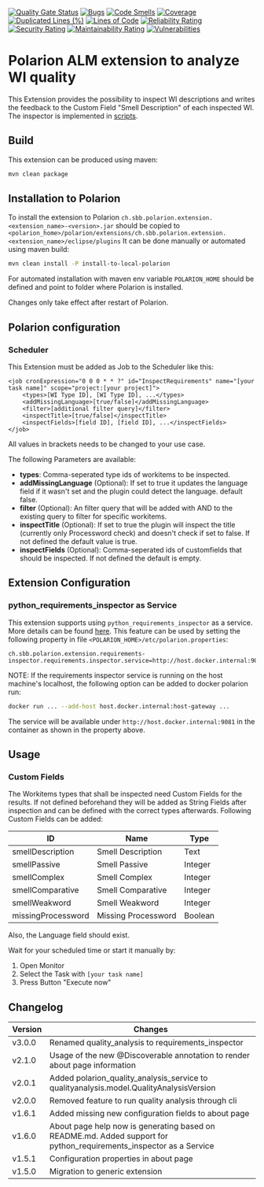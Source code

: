 [![Quality Gate Status](https://sonarcloud.io/api/project_badges/measure?project=SchweizerischeBundesbahnen_open-source-polarion-java-repo-template&metric=alert_status)](https://sonarcloud.io/summary/new_code?id=SchweizerischeBundesbahnen_open-source-polarion-java-repo-template)
[![Bugs](https://sonarcloud.io/api/project_badges/measure?project=SchweizerischeBundesbahnen_open-source-polarion-java-repo-template&metric=bugs)](https://sonarcloud.io/summary/new_code?id=SchweizerischeBundesbahnen_open-source-polarion-java-repo-template)
[![Code Smells](https://sonarcloud.io/api/project_badges/measure?project=SchweizerischeBundesbahnen_open-source-polarion-java-repo-template&metric=code_smells)](https://sonarcloud.io/summary/new_code?id=SchweizerischeBundesbahnen_open-source-polarion-java-repo-template)
[![Coverage](https://sonarcloud.io/api/project_badges/measure?project=SchweizerischeBundesbahnen_open-source-polarion-java-repo-template&metric=coverage)](https://sonarcloud.io/summary/new_code?id=SchweizerischeBundesbahnen_open-source-polarion-java-repo-template)
[![Duplicated Lines (%)](https://sonarcloud.io/api/project_badges/measure?project=SchweizerischeBundesbahnen_open-source-polarion-java-repo-template&metric=duplicated_lines_density)](https://sonarcloud.io/summary/new_code?id=SchweizerischeBundesbahnen_open-source-polarion-java-repo-template)
[![Lines of Code](https://sonarcloud.io/api/project_badges/measure?project=SchweizerischeBundesbahnen_open-source-polarion-java-repo-template&metric=ncloc)](https://sonarcloud.io/summary/new_code?id=SchweizerischeBundesbahnen_open-source-polarion-java-repo-template)
[![Reliability Rating](https://sonarcloud.io/api/project_badges/measure?project=SchweizerischeBundesbahnen_open-source-polarion-java-repo-template&metric=reliability_rating)](https://sonarcloud.io/summary/new_code?id=SchweizerischeBundesbahnen_open-source-polarion-java-repo-template)
[![Security Rating](https://sonarcloud.io/api/project_badges/measure?project=SchweizerischeBundesbahnen_open-source-polarion-java-repo-template&metric=security_rating)](https://sonarcloud.io/summary/new_code?id=SchweizerischeBundesbahnen_open-source-polarion-java-repo-template)
[![Maintainability Rating](https://sonarcloud.io/api/project_badges/measure?project=SchweizerischeBundesbahnen_open-source-polarion-java-repo-template&metric=sqale_rating)](https://sonarcloud.io/summary/new_code?id=SchweizerischeBundesbahnen_open-source-polarion-java-repo-template)
[![Vulnerabilities](https://sonarcloud.io/api/project_badges/measure?project=SchweizerischeBundesbahnen_open-source-polarion-java-repo-template&metric=vulnerabilities)](https://sonarcloud.io/summary/new_code?id=SchweizerischeBundesbahnen_open-source-polarion-java-repo-template)

# Polarion ALM extension to analyze WI quality

This Extension provides the possibility to inspect WI descriptions and writes the feedback to the Custom Field "Smell Description" of each inspected WI.
The inspector is implemented in [scripts](https://github.com/SchweizerischeBundesbahnen/python-requirements-inspector/).

## Build

This extension can be produced using maven:
```bash
mvn clean package
```

## Installation to Polarion

To install the extension to Polarion `ch.sbb.polarion.extension.<extension_name>-<version>.jar`
should be copied to `<polarion_home>/polarion/extensions/ch.sbb.polarion.extension.<extension_name>/eclipse/plugins`
It can be done manually or automated using maven build:
```bash
mvn clean install -P install-to-local-polarion
```
For automated installation with maven env variable `POLARION_HOME` should be defined and point to folder where Polarion is installed.

Changes only take effect after restart of Polarion.

## Polarion configuration

### Scheduler

This Extension must be added as Job to the Scheduler like this:

    <job cronExpression="0 0 0 * * ?" id="InspectRequirements" name="[your task name]" scope="project:[your project]">
        <types>[WI Type ID], [WI Type ID], ...</types>
        <addMissingLanguage>[true/false]</addMissingLanguage>
        <filter>[additional filter query]</filter>
        <inspectTitle>[true/false]</inspectTitle>
        <inspectFields>[field ID], [field ID], ...</inspectFields>
    </job>

All values in brackets needs to be changed to your use case.

The following Parameters are available:

- **types**: Comma-seperated type ids of workitems to be inspected.
- **addMissingLanguage** (Optional): If set to true it updates the language field if it wasn't set and the plugin could detect the language. default false.
- **filter** (Optional): An filter query that will be added with AND to the existing query to filter for specific workitems.
- **inspectTitle** (Optional): If set to true the plugin will inspect the title (currently only Processword check) and doesn't check if set to false. If not defined the default value is true.
- **inspectFields** (Optional): Comma-seperated ids of customfields that should be inspected. If not defined the default is empty.

## Extension Configuration

### python_requirements_inspector as Service

This extension supports using `python_requirements_inspector` as a service. More details can be found [here](https://github.com/SchweizerischeBundesbahnen/polarion-requirements-inspector-service/).
This feature can be used by setting the following property in file `<POLARION_HOME>/etc/polarion.properties`:

```properties
ch.sbb.polarion.extension.requirements-inspector.requirements.inspector.service=http://host.docker.internal:9081
```

NOTE: If the requirements inspector service is running on the host machine's localhost, the following option can be added to docker polarion run:

```bash
docker run ... --add-host host.docker.internal:host-gateway ...
```

The service will be available under `http://host.docker.internal:9081` in the container as shown in the property above.

## Usage

### Custom Fields

The Workitems types that shall be inspected need Custom Fields for the results. If not defined beforehand they will be added as String Fields after inspection and can be defined with the correct types afterwards. Following Custom Fields can
be added:

| ID                 | Name                | Type    |
|--------------------|---------------------|---------|
| smellDescription   | Smell Description   | Text    |
| smellPassive       | Smell Passive       | Integer |
| smellComplex       | Smell Complex       | Integer |
| smellComparative   | Smell Comparative   | Integer |
| smellWeakword      | Smell Weakword      | Integer |
| missingProcessword | Missing Processword | Boolean |

Also, the Language field should exist.

Wait for your scheduled time or start it manually by:

1. Open Monitor
2. Select the Task with `[your task name]`
3. Press Button "Execute now"

## Changelog

| Version | Changes                                                                                                            |
|---------|--------------------------------------------------------------------------------------------------------------------|
| v3.0.0  | Renamed quality_analysis to requirements_inspector                                                                 |
| v2.1.0  | Usage of the new @Discoverable annotation to render about page information                                         |
| v2.0.1  | Added polarion_quality_analysis_service to qualityanalysis.model.QualityAnalysisVersion                            |
| v2.0.0  | Removed feature to run quality analysis through cli                                                                |
| v1.6.1  | Added missing new configuration fields to about page                                                               |
| v1.6.0  | About page help now is generating based on README.md. Added support for python_requirements_inspector as a Service |
| v1.5.1  | Configuration properties in about page                                                                             |
| v1.5.0  | Migration to generic extension                                                                                     |
